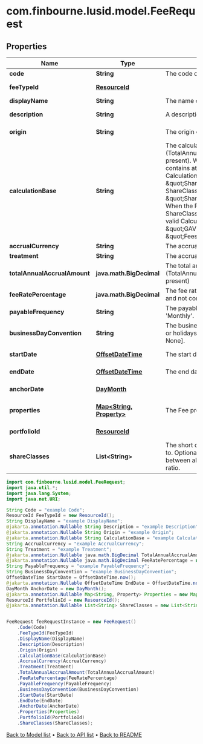 # com.finbourne.lusid.model.FeeRequest

## Properties

Name | Type | Description | Notes
------------ | ------------- | ------------- | -------------
**code** | **String** | The code of the Fee. | [default to String]
**feeTypeId** | [**ResourceId**](ResourceId.md) |  | [default to ResourceId]
**displayName** | **String** | The name of the Fee. | [default to String]
**description** | **String** | A description for the Fee. | [optional] [default to String]
**origin** | **String** | The origin or source of the Fee accrual. | [optional] [default to String]
**calculationBase** | **String** | The calculation base for a Fee that is calculated using a percentage (TotalAnnualAccrualAmount and CalculationBase cannot both be present). When the Fee is a ShareClass Fee (i.e: when ShareClasses contains at least one value), each of the following would be a valid CalculationBase: \&quot;10000.00\&quot;, \&quot;ShareClass.GAV\&quot;, \&quot;ShareClass.GAV - ShareClass.Fees[ShareClassFeeCode1].Amount\&quot;, \&quot;ShareClass.Fees[ShareClassFeeCode1].CalculationBase\&quot;. When the Fee is a NonShareClassSpecific Fee (i.e: when ShareClasses contains no values), each of the following would be a valid CalculationBase: \&quot;10000.00\&quot;, \&quot;GAV\&quot;, \&quot;GAV - Fees[NonClassSpecificFeeCode1].Amount\&quot;, \&quot;Fees[NonClassSpecificFeeCode1].CalculationBase\&quot;.  | [optional] [default to String]
**accrualCurrency** | **String** | The accrual currency. | [default to String]
**treatment** | **String** | The accrual period of the Fee; &#39;Monthly&#39; or &#39;Daily&#39;. | [default to String]
**totalAnnualAccrualAmount** | **java.math.BigDecimal** | The total annual accrued amount for the Fee. (TotalAnnualAccrualAmount and CalculationBase cannot both be present) | [optional] [default to java.math.BigDecimal]
**feeRatePercentage** | **java.math.BigDecimal** | The fee rate percentage. (Required when CalculationBase is present and not compatible with TotalAnnualAccrualAmount) | [optional] [default to java.math.BigDecimal]
**payableFrequency** | **String** | The payable frequency for the Fee; &#39;Annually&#39;, &#39;Quarterly&#39; or &#39;Monthly&#39;. | [default to String]
**businessDayConvention** | **String** | The business day convention to use for Fee calculations on weekends or holidays. Supported string values are: [Previous, P, Following, F, None]. | [default to String]
**startDate** | [**OffsetDateTime**](OffsetDateTime.md) | The start date of the Fee. | [default to OffsetDateTime]
**endDate** | [**OffsetDateTime**](OffsetDateTime.md) | The end date of the Fee. | [optional] [default to OffsetDateTime]
**anchorDate** | [**DayMonth**](DayMonth.md) |  | [optional] [default to DayMonth]
**properties** | [**Map&lt;String, Property&gt;**](Property.md) | The Fee properties. These will be from the &#39;Fee&#39; domain. | [optional] [default to Map<String, Property>]
**portfolioId** | [**ResourceId**](ResourceId.md) |  | [optional] [default to ResourceId]
**shareClasses** | **List&lt;String&gt;** | The short codes of the ShareClasses that the Fee should be applied to. Optional: if this is null or empty, then the Fee will be divided between all the ShareClasses of the Fund according to the capital ratio. | [optional] [default to List<String>]

```java
import com.finbourne.lusid.model.FeeRequest;
import java.util.*;
import java.lang.System;
import java.net.URI;

String Code = "example Code";
ResourceId FeeTypeId = new ResourceId();
String DisplayName = "example DisplayName";
@jakarta.annotation.Nullable String Description = "example Description";
@jakarta.annotation.Nullable String Origin = "example Origin";
@jakarta.annotation.Nullable String CalculationBase = "example CalculationBase";
String AccrualCurrency = "example AccrualCurrency";
String Treatment = "example Treatment";
@jakarta.annotation.Nullable java.math.BigDecimal TotalAnnualAccrualAmount = new java.math.BigDecimal("100.00");
@jakarta.annotation.Nullable java.math.BigDecimal FeeRatePercentage = new java.math.BigDecimal("100.00");
String PayableFrequency = "example PayableFrequency";
String BusinessDayConvention = "example BusinessDayConvention";
OffsetDateTime StartDate = OffsetDateTime.now();
@jakarta.annotation.Nullable OffsetDateTime EndDate = OffsetDateTime.now();
DayMonth AnchorDate = new DayMonth();
@jakarta.annotation.Nullable Map<String, Property> Properties = new Map<String, Property>();
ResourceId PortfolioId = new ResourceId();
@jakarta.annotation.Nullable List<String> ShareClasses = new List<String>();


FeeRequest feeRequestInstance = new FeeRequest()
    .Code(Code)
    .FeeTypeId(FeeTypeId)
    .DisplayName(DisplayName)
    .Description(Description)
    .Origin(Origin)
    .CalculationBase(CalculationBase)
    .AccrualCurrency(AccrualCurrency)
    .Treatment(Treatment)
    .TotalAnnualAccrualAmount(TotalAnnualAccrualAmount)
    .FeeRatePercentage(FeeRatePercentage)
    .PayableFrequency(PayableFrequency)
    .BusinessDayConvention(BusinessDayConvention)
    .StartDate(StartDate)
    .EndDate(EndDate)
    .AnchorDate(AnchorDate)
    .Properties(Properties)
    .PortfolioId(PortfolioId)
    .ShareClasses(ShareClasses);
```


[Back to Model list](../README.md#documentation-for-models) &#8226; [Back to API list](../README.md#documentation-for-api-endpoints) &#8226; [Back to README](../README.md)
